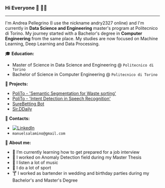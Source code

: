 ### Hi Everyone 👋 🧑‍💻
---
I'm Andrea Pellegrino (I use the nickname andry2327 online) and I'm currently in **Data Science and Engineering** master's program at Politecnico di Torino. 
My journey started with a Bachelor's degree in **Computer Engineering** from the same place.
My studies are now focused on Machine Learning, Deep Learning and Data Processing. 

:mortar_board: **Education:**
 - Master of Science in Data Science and Engineering @ `Politecnico di Torino`
 - Bachelor of Science in Computer Engineering @ `Politecnico di Torino`

:pushpin: **Projects:**
 - [PoliTo - 'Semantic Segmentation for Waste sorting'](https://github.com/andry2327/Project-4B---Semantic-Segmentation-for-Waste-sorting)
 - [PoliTo - 'Intent Detection in Speech Recognition'](https://github.com/andry2327/DSL-Winter-Project-2022-2023)
 - [SureBetting Bot](https://github.com/andry2327/SureBetting-Bot)
 - [Sir.DDaily](https://github.com/andry2327/Sir.DDaily)

:loudspeaker: **Contacts:**
- [![LinkedIn](https://img.shields.io/badge/-LinkedIn-blue?style=flat&logo=Linkedin&logoColor=white)](https://www.linkedin.com/in/manuelsalamino/)
- `manuelsalamino@gmail.com`


:boy: **About me:**

- 🌱 I’m currently learning how to get prepared for a job interview
- 🔭 I worked on Anomaly Detection field during my Master Thesis
- :musical_note: I listen a lot of music
- :running: I do a lot of sport
- :cocktail: I worked as bartender in wedding and birthday parties during my Bachelor's and Master's Degree


